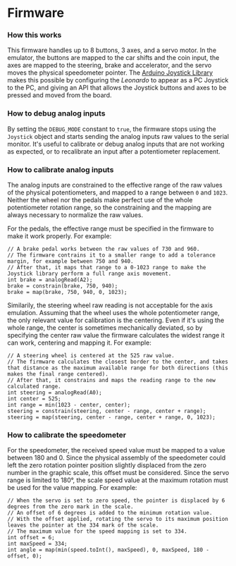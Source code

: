 # Firmware

### How this works
This firmware handles up to 8 buttons, 3 axes, and a servo motor. In the emulator, the buttons are mapped to the car shifts and the coin input, the axes are mapped to the steering, brake and accelerator, and the servo moves the physical speedometer pointer. The [Arduino Joystick Library](https://github.com/MHeironimus/ArduinoJoystickLibrary) makes this possible by configuring the *Leonardo* to appear as a PC Joystick to the PC, and giving an API that allows the Joystick buttons and axes to be pressed and moved from the board.  

### How to debug analog inputs
By setting the `DEBUG_MODE` constant to `true`, the firmware stops using the `Joystick` object and starts sending the analog inputs raw values to the serial monitor. It's useful to calibrate or debug analog inputs that are not working as expected, or to recalibrate an input after a potentiometer replacement.

### How to calibrate analog inputs
The analog inputs are constrained to the effective range of the raw values of the physical potentiometers, and mapped to a range between `0` and `1023`. Neither the wheel nor the pedals make perfect use of the whole potentiometer rotation range, so the constraining and the mapping are always necessary to normalize the raw values.  

For the pedals, the effective range must be specified in the firmware to make it work properly. For example:
```
// A brake pedal works between the raw values of 730 and 960.
// The firmware contrains it to a smaller range to add a tolerance margin, for example between 750 and 940.
// After that, it maps that range to a 0-1023 range to make the Joystick library perform a full range axis movement.
int brake = analogRead(A2);
brake = constrain(brake, 750, 940);
brake = map(brake, 750, 940, 0, 1023);
```  
Similarily, the steering wheel raw reading is not acceptable for the axis emulation. Assuming that the wheel uses the whole potentiometer range, the only relevant value for calibration is the centering. Even if it's using the whole range, the center is sometimes mechanically deviated, so by specifying the center raw value the firmware calculates the widest range it can work, centering and mapping it. For example:
```
// A steering wheel is centered at the 525 raw value.
// The firmware calculates the closest border to the center, and takes that distance as the maximum available range for both directions (this makes the final range centered).
// After that, it constrains and maps the reading range to the new calculated range.
int steering = analogRead(A0);
int center = 525;
int range = min(1023 - center, center);
steering = constrain(steering, center - range, center + range);
steering = map(steering, center - range, center + range, 0, 1023);
```

### How to calibrate the speedometer
For the speedometer, the received speed value must be mapped to a value between 180 and 0. Since the physical assembly of the speedometer could left the zero rotation pointer position slightly displaced from the zero number in the graphic scale, this offset must be considered. Since the servo range is limited to 180°, the scale speed value at the maximum rotation must be used for the value mapping. For example:
```
// When the servo is set to zero speed, the pointer is displaced by 6 degrees from the zero mark in the scale.
// An offset of 6 degrees is added to the minimum rotation value.
// With the offset applied, rotating the servo to its maximum position leaves the pointer at the 334 mark of the scale.
// The maximum value for the speed mapping is set to 334.
int offset = 6;
int maxSpeed = 334;
int angle = map(min(speed.toInt(), maxSpeed), 0, maxSpeed, 180 - offset, 0);
```
